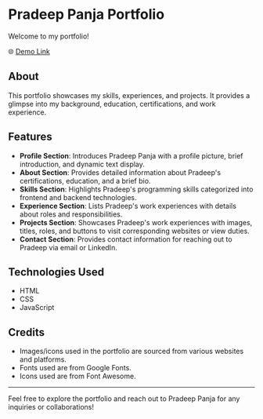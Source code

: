 # Pradeep Panja Portfolio

Welcome to my portfolio!

🌐 [Demo Link](https://pradeepkpanja.github.io)

## About

This portfolio showcases my skills, experiences, and projects. It provides a glimpse into my background, education, certifications, and work experience.

## Features

- **Profile Section**: Introduces Pradeep Panja with a profile picture, brief introduction, and dynamic text display.
- **About Section**: Provides detailed information about Pradeep's certifications, education, and a brief bio.
- **Skills Section**: Highlights Pradeep's programming skills categorized into frontend and backend technologies.
- **Experience Section**: Lists Pradeep's work experiences with details about roles and responsibilities.
- **Projects Section**: Showcases Pradeep's work experiences with images, titles, roles, and buttons to visit corresponding websites or view duties.
- **Contact Section**: Provides contact information for reaching out to Pradeep via email or LinkedIn.

## Technologies Used

- HTML
- CSS
- JavaScript

## Credits

- Images/icons used in the portfolio are sourced from various websites and platforms.
- Fonts used are from Google Fonts.
- Icons used are from Font Awesome.

---

Feel free to explore the portfolio and reach out to Pradeep Panja for any inquiries or collaborations!
